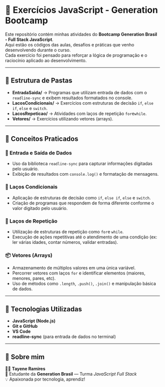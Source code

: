 # 🚀 Exercícios JavaScript - Generation Bootcamp

Este repositório contém minhas atividades do **Bootcamp Generation Brasil - Full Stack JavaScript**.  
Aqui estão os códigos das aulas, desafios e práticas que venho desenvolvendo durante o curso.  
Cada exercício foi pensado para reforçar a lógica de programação e o raciocínio aplicado ao desenvolvimento.

---

## 📂 Estrutura de Pastas

- **EntradaSaida/** → Programas que utilizam entrada de dados com o `readline-sync` e exibem resultados formatados no console.
- **LacosCondicionais/** → Exercícios com estruturas de decisão `if`, `else if`, `else` e `switch`.
- **LacosRepeticao/** → Atividades com laços de repetição `for`e`while`.
- **Vetores/** → Exercícios utilizando vetores (arrays).

---

## 🧠 Conceitos Praticados

### 💬 Entrada e Saída de Dados
- Uso da biblioteca `readline-sync` para capturar informações digitadas pelo usuário.  
- Exibição de resultados com `console.log()` e formatação de mensagens.

### 🔀 Laços Condicionais
- Aplicação de estruturas de decisão como `if`, `else if`, `else` e `switch`.  
- Criação de programas que respondem de forma diferente conforme o valor digitado pelo usuário.

### 🔁 Laços de Repetição
- Utilização de estruturas de repetição como `for`e `while`.
- Execução de ações repetitivas até o atendimento de uma condição (ex: ler várias idades, contar números, validar entradas).

### 📦 Vetores (Arrays)
- Armazenamento de múltiplos valores em uma única variável.  
- Percorrer vetores com laços `for` e identificar elementos (maiores, menores, pares, etc).  
- Uso de métodos como `.length`, `.push()`, `.join()` e manipulação básica de dados.

---

## 🧰 Tecnologias Utilizadas
- **JavaScript (Node.js)**
- **Git e GitHub**
- **VS Code**
- **readline-sync** (para entrada de dados no terminal)

---

## 💬 Sobre mim
👩‍💻 **Tayene Ramires**  
📍 Estudante da **Generation Brasil** — Turma *JavaScript Full Stack*  
💡 Apaixonada por tecnologia, aprendiz!

